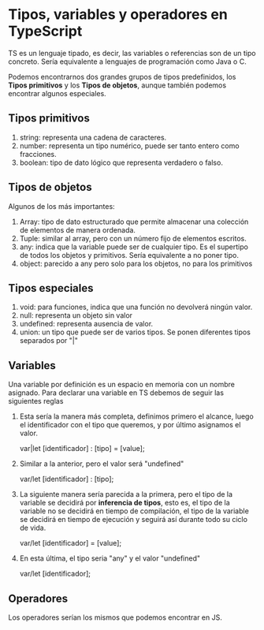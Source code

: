 # Tipos, variables y operadores en TypeScript

TS es un lenguaje tipado, es decir, las variables o referencias son de un tipo concreto. Sería equivalente a lenguajes de programación como Java o C.

Podemos encontrarnos dos grandes grupos de tipos predefinidos, los <b>Tipos primitivos</b> y los <b>Tipos de objetos</b>, aunque también podemos encontrar algunos especiales.

## Tipos primitivos

1. string: representa una cadena de caracteres.
2. number: representa un tipo numérico, puede ser tanto entero como fracciones.
3. boolean: tipo de dato lógico que representa verdadero o falso.

## Tipos de objetos

Algunos de los más importantes:

1. Array: tipo de dato estructurado que permite almacenar una colección de elementos de manera ordenada.
2. Tuple: similar al array, pero con un número fijo de elementos escritos.
3. any: indica que la variable puede ser de cualquier tipo. Es el supertipo de todos los objetos y primitivos. Sería equivalente a no poner tipo.
4. object: parecido a any pero solo para los objetos, no para los primitivos

## Tipos especiales

1. void: para funciones, indica que una función no devolverá ningún valor.
2. null: representa un objeto sin valor
3. undefined: representa ausencia de valor.
4. union: un tipo que puede ser de varios tipos. Se ponen diferentes tipos separados por "|"

## Variables

Una variable por definición es un espacio en memoria con un nombre asignado. Para declarar una variable en TS debemos de seguir las siguientes reglas

1. Esta sería la manera más completa, definimos primero el alcance, luego el identificador con el tipo que queremos, y por último asignamos el valor.

    var|let [identificador] : [tipo] = [value];

2. Similar a la anterior, pero el valor será "undefined"

    var/let [identificador] : [tipo];

3. La siguiente manera sería parecida a la primera, pero el tipo de la variable se decidirá por <b>inferencia de tipos</b>, esto es, el tipo de la variable no se decidirá en tiempo de compilación, el tipo de la variable se decidirá en tiempo de ejecución y seguirá así durante todo su ciclo de vida.

    var/let [identificador] = [value];

4. En esta última, el tipo seria "any" y el valor "undefined"

    var/let [identificador];

## Operadores

Los operadores serían los mismos que podemos encontrar en JS.

